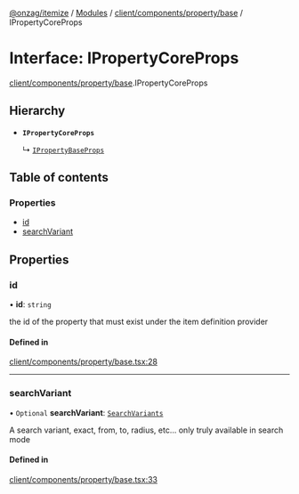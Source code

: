[@onzag/itemize](../README.md) / [Modules](../modules.md) / [client/components/property/base](../modules/client_components_property_base.md) / IPropertyCoreProps

# Interface: IPropertyCoreProps

[client/components/property/base](../modules/client_components_property_base.md).IPropertyCoreProps

## Hierarchy

- **`IPropertyCoreProps`**

  ↳ [`IPropertyBaseProps`](client_components_property_base.IPropertyBaseProps.md)

## Table of contents

### Properties

- [id](client_components_property_base.IPropertyCoreProps.md#id)
- [searchVariant](client_components_property_base.IPropertyCoreProps.md#searchvariant)

## Properties

### id

• **id**: `string`

the id of the property that must exist under the item definition
provider

#### Defined in

[client/components/property/base.tsx:28](https://github.com/onzag/itemize/blob/73e0c39e/client/components/property/base.tsx#L28)

___

### searchVariant

• `Optional` **searchVariant**: [`SearchVariants`](../modules/constants.md#searchvariants)

A search variant, exact, from, to, radius, etc...
only truly available in search mode

#### Defined in

[client/components/property/base.tsx:33](https://github.com/onzag/itemize/blob/73e0c39e/client/components/property/base.tsx#L33)
